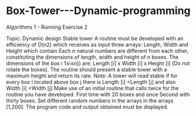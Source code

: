 # Box-Tower---Dynamic-programming

Algorithms 1 - Running Exercise 2

Topic: Dynamic design
Stable tower
A routine must be developed with an efficiency of O(n2) which receives as input three arrays: Length, Width and Height which contain
Each n natural numbers are different from each other, constituting the dimensions of length, width and height of n boxes.
The dimensions of the box i 1≤i≤n)) are: Length [i] x Width [i] x Height [i] (Do not rotate the boxes).
The routine should present a stable tower with a maximum height and return its rate.
Note: A tower will read stable if for every box i located above box j there is Length [i] <Length [j] and also
 Width [i] <Width [j]
Make use of an initial routine that calls twice for the routine you have developed. First time with 20 boxes and once
Second with thirty boxes. Set different random numbers in the arrays in the arrays [1,200].
The program code and output obtained must be displayed.
